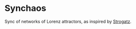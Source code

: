 # Synchaos

Sync of networks of Lorenz attractors, as inspired by [Strogatz](https://www.stevenstrogatz.com/books/nonlinear-dynamics-and-chaos-with-applications-to-physics-biology-chemistry-and-engineering).
